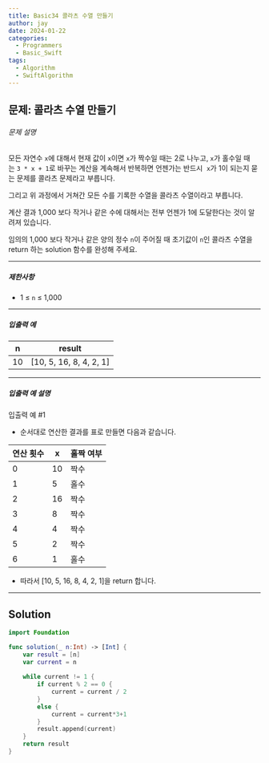 ```yaml
---
title: Basic34 콜라츠 수열 만들기
author: jay
date: 2024-01-22
categories:
  - Programmers
  - Basic_Swift
tags:
  - Algorithm
  - SwiftAlgorithm
---
```

## 문제: 콜라츠 수열 만들기

###### 문제 설명

모든 자연수 `x`에 대해서 현재 값이 `x`이면 `x`가 짝수일 때는 2로 나누고, `x`가 홀수일 때는 `3 * x + 1`로 바꾸는 계산을 계속해서 반복하면 언젠가는 반드시  `x`가 1이 되는지 묻는 문제를 콜라츠 문제라고 부릅니다.

그리고 위 과정에서 거쳐간 모든 수를 기록한 수열을 콜라츠 수열이라고 부릅니다.

계산 결과 1,000 보다 작거나 같은 수에 대해서는 전부 언젠가 1에 도달한다는 것이 알려져 있습니다. 

임의의 1,000 보다 작거나 같은 양의 정수 `n`이 주어질 때 초기값이 `n`인 콜라츠 수열을 return 하는 solution 함수를 완성해 주세요.

---

##### 제한사항

- 1 ≤ `n` ≤ 1,000

---

##### 입출력 예

|n|result|
|---|---|
|10|[10, 5, 16, 8, 4, 2, 1]|

---

##### 입출력 예 설명

입출력 예 #1

- 순서대로 연산한 결과를 표로 만들면 다음과 같습니다.

|연산 횟수|x|홀짝 여부|
|---|---|---|
|0|10|짝수|
|1|5|홀수|
|2|16|짝수|
|3|8|짝수|
|4|4|짝수|
|5|2|짝수|
|6|1|홀수|

- 따라서 [10, 5, 16, 8, 4, 2, 1]을 return 합니다.

---

## Solution

```swift
import Foundation

func solution(_ n:Int) -> [Int] {
    var result = [n]
    var current = n
    
    while current != 1 {
        if current % 2 == 0 {
            current = current / 2
        }
        else {
            current = current*3+1
        }
        result.append(current)
    }
    return result
}
```